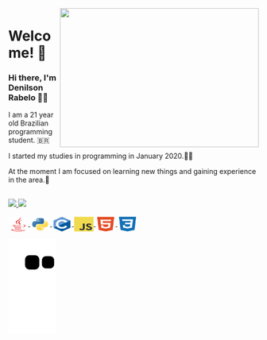 
<img align="right" width="400" height="280" src=https://i.pinimg.com/originals/29/89/dd/2989dde3aadd54c8e1998ba193bc2fbf.gif>

# Welcome! :pushpin:	

### Hi there, I'm Denilson Rabelo 👩‍💻

 I am a 21 year old Brazilian programming student. :brazil:	

 I started my studies in programming in January 2020.:student:	

 At the moment I am focused on learning new things and gaining experience in the area.:dart:
 
 ##
 
 <div>
  <a href="https://github.com/DenilsonRabelo">
  <img height="180em" src="https://github-readme-stats.vercel.app/api?username=DenilsonRabelo&show_icons=true&theme=tokyonight&include_all_commits=true&count_private=true"/>
  <img height="120em" src="https://github-readme-stats.vercel.app/api/top-langs/?username=DenilsonRabelo&layout=compact&langs_count=7&theme=tokyonight"/>
</div>
 
 
 
 <div style="display: inline_block"><br>
  <img align="center" height="30" width="40" src="https://github.com/devicons/devicon/blob/master/icons/java/java-plain.svg">
  <img align="center" height="30" width="40" src="https://github.com/devicons/devicon/blob/master/icons/python/python-original.svg">
  <img align="center" height="30" width="40" src="https://github.com/devicons/devicon/blob/master/icons/c/c-original.svg">
  <img align="center" height="30" width="40" src="https://github.com/devicons/devicon/blob/master/icons/javascript/javascript-original.svg">
  <img align="center" height="30" width="40" src="https://github.com/devicons/devicon/blob/master/icons/html5/html5-plain.svg">
  <img align="center" height="30" width="40" src="https://github.com/devicons/devicon/blob/master/icons/css3/css3-plain.svg">
</div>
 
  ![Snake animation](https://github.com/DenilsonRabelo/DenilsonRabelo/blob/output/github-contribution-grid-snake.svg)

